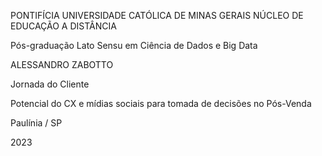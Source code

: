 
PONTIFÍCIA UNIVERSIDADE CATÓLICA DE MINAS GERAIS NÚCLEO DE EDUCAÇÃO A DISTÂNCIA


Pós-graduação Lato Sensu em Ciência de Dados e Big Data


ALESSANDRO ZABOTTO


Jornada do Cliente

Potencial do CX e mídias sociais para tomada de decisões no Pós-Venda

Paulínia / SP

2023
